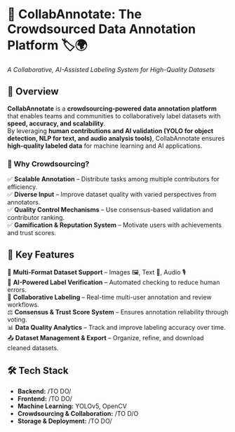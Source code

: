 # 🤝 CollabAnnotate: The Crowdsourced Data Annotation Platform 🏷️🌍  
_A Collaborative, AI-Assisted Labeling System for High-Quality Datasets_  

## 📖 Overview  
**CollabAnnotate** is a **crowdsourcing-powered data annotation platform** that enables teams and communities to collaboratively label datasets with **speed, accuracy, and scalability**.  
By leveraging **human contributions and AI validation (YOLO for object detection, NLP for text, and audio analysis tools)**, CollabAnnotate ensures **high-quality labeled data** for machine learning and AI applications.  

### 🌟 Why Crowdsourcing?  
✅ **Scalable Annotation** – Distribute tasks among multiple contributors for efficiency.  
✅ **Diverse Input** – Improve dataset quality with varied perspectives from annotators.  
✅ **Quality Control Mechanisms** – Use consensus-based validation and contributor ranking.  
✅ **Gamification & Reputation System** – Motivate users with achievements and trust scores.  

## 🚀 Key Features  
📂 **Multi-Format Dataset Support** – Images 🖼️, Text 📜, Audio 🎙️  
🤖 **AI-Powered Label Verification** – Automated checking to reduce human errors.  
👥 **Collaborative Labeling** – Real-time multi-user annotation and review workflows.  
⚖️ **Consensus & Trust Score System** – Ensures annotation reliability through voting.  
📊 **Data Quality Analytics** – Track and improve labeling accuracy over time.  
📤 **Dataset Management & Export** – Organize, refine, and download cleaned datasets.  

## 🛠️ Tech Stack  
- **Backend:**  /TO DO/ 
- **Frontend:** /TO DO/
- **Machine Learning:** YOLOv5, OpenCV  
- **Crowdsourcing & Collaboration:** /TO D/O
- **Storage & Deployment:** /TO DO/
